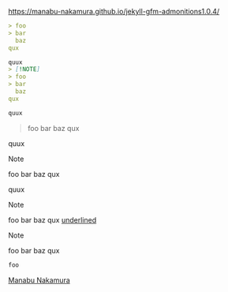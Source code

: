 https://manabu-nakamura.github.io/jekyll-gfm-admonitions1.0.4/
```markdown
> foo
> bar
  baz
qux

quux
> [!NOTE]
> foo
> bar
  baz
qux

quux
```
> foo
> bar
  baz
qux

quux
> [!NOTE]
> foo
> bar
  baz
qux

quux
> [!NOTE]
> foo
> bar
  baz
qux
<ins>underlined</ins>

> [!NOTE]
> foo
> bar
  baz
qux
```markdown
foo
```

[Manabu Nakamura](https://github.com/manabu-nakamura)
